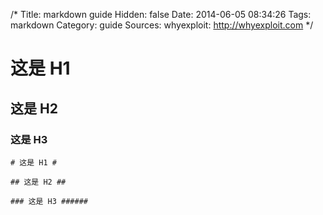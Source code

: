 /*
 Title: markdown guide
 Hidden: false
 Date: 2014-06-05 08:34:26
 Tags: markdown
 Category: guide
 Sources:
   whyexploit: http://whyexploit.com 
*/


# 这是 H1 #

## 这是 H2 ##

### 这是 H3 ######


``# 这是 H1 #``

``## 这是 H2 ##``

``### 这是 H3 ######``

